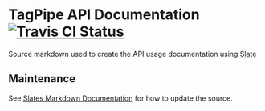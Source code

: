 # TagPipe API Documentation [![Travis CI Status](https://travis-ci.org/thingsinmotion/docs.svg?branch=master)](https://travis-ci.org/thingsinmotion/docs)

Source markdown used to create the API usage documentation using [Slate](https://github.com/lord/slate)

## Maintenance

See [Slates Markdown Documentation](https://github.com/lord/slate/wiki/Markdown-Syntax) for how to update the source.
